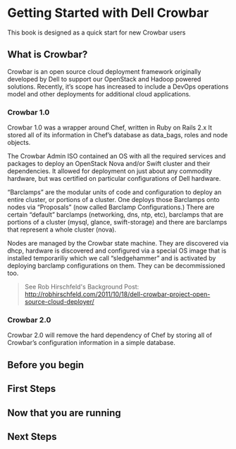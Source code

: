# Getting Started with Dell Crowbar

This book is designed as a quick start for new Crowbar users

## What is Crowbar?

Crowbar is an open source cloud deployment framework originally developed by Dell to support our OpenStack and Hadoop powered solutions.  Recently, it’s scope has increased to include a DevOps operations model and other deployments for additional cloud applications.

### Crowbar 1.0 

Crowbar 1.0 was a wrapper around Chef, written in Ruby on Rails 2.x  It stored all of its information in Chef’s database as data_bags, roles and node objects.  
 
The Crowbar Admin ISO contained an OS with all the required services and packages to deploy an OpenStack Nova and/or Swift cluster and their dependencies.  It allowed for deployment on just about any commodity hardware, but was certified on particular configurations of Dell hardware. 
 
“Barclamps” are the modular units of code and configuration to deploy an entire cluster, or portions of a cluster.  One deploys those Barclamps onto nodes via “Proposals” (now called Barclamp Configurations.)  There are certain “default” barclamps (networking, dns, ntp, etc), barclamps that are portions of a cluster (mysql, glance, swift-storage) and there are barclamps that represent a whole cluster (nova).
 
Nodes are managed by the Crowbar state machine.  They are discovered via dhcp, hardware is discovered and configured via a special OS image that is installed temporariliy which we call “sledgehammer” and is activated by deploying barclamp configurations on them.  They can be decommissioned too.

> See Rob Hirschfeld's Background Post: http://robhirschfeld.com/2011/10/18/dell-crowbar-project-open-source-cloud-deployer/ 
 
### Crowbar 2.0

Crowbar 2.0 will remove the hard dependency of Chef by storing all of Crowbar’s configuration information in a simple database. 


## Before you begin

## First Steps

## Now that you are running

## Next Steps


